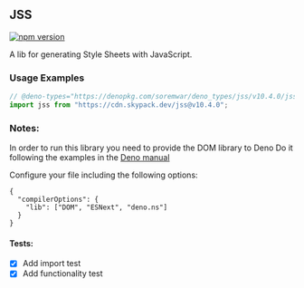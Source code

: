 ## JSS

[![npm version](https://img.shields.io/npm/v/jss?style=flat)](https://www.npmjs.com/package/jss)

A lib for generating Style Sheets with JavaScript.

### Usage Examples

```typescript
// @deno-types="https://denopkg.com/soremwar/deno_types/jss/v10.4.0/jss.d.ts"
import jss from "https://cdn.skypack.dev/jss@v10.4.0";
```

### Notes:

In order to run this library you need to provide the DOM library to Deno
Do it following the examples in the [Deno manual](https://deno.land/manual/getting_started/typescript#custom-typescript-compiler-options)

Configure your file including the following options:
```
{
  "compilerOptions": {
    "lib": ["DOM", "ESNext", "deno.ns"]
  }
}
```

#### Tests:

- [x] Add import test
- [x] Add functionality test